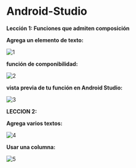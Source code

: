 # Android-Studio

**Lección 1: Funciones que admiten composición**


**Agrega un elemento de texto:**

![1](https://github.com/Brayan2687/Android-Studio/assets/128450523/6ad59efe-a041-478c-bcdd-bc2fafbd56d7)


**función de componibilidad:**

![2](https://github.com/Brayan2687/Android-Studio/assets/128450523/017eb3d9-65eb-4527-a8f9-8c41ca59f101)


**vista previa de tu función en Android Studio:**

![3](https://github.com/Brayan2687/Android-Studio/assets/128450523/f3484221-6ae4-4de3-9051-9efcdf5dd44c)



**LECCION 2:**


**Agrega varios textos:**

![4](https://github.com/Brayan2687/Android-Studio/assets/128450523/99579eeb-823c-4570-b41f-ca47c1a7a949)



**Usar una columna:**

![5](https://github.com/Brayan2687/Android-Studio/assets/128450523/37291747-71ed-4f22-bebb-860b54f7f019)






